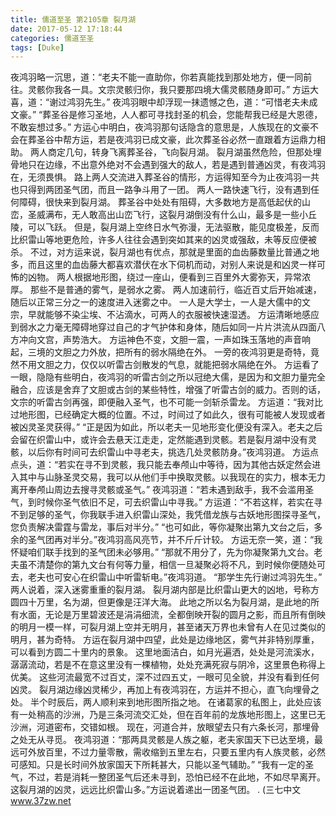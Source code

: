 ```yaml
---
title: 儒道至圣 第2105章 裂月湖
date: 2017-05-12 17:18:44
categories: 儒道至圣
tags: [Duke]
---
```


夜鸿羽略一沉思，道：“老夫不能一直助你，你若真能找到那处地方，便一同前往。灵骸你我各一具。文宗灵骸归你，我只要那四境大儒灵骸随身即可。”
方运大喜，道：“谢过鸿羽先生。”
夜鸿羽眼中却浮现一抹遗憾之色，道：“可惜老夫未成文豪。”
“葬圣谷是修习圣地，人人都可寻找封圣的机会，您能帮我已经是大恩德，不敢妄想过多。”
方运心中明白，夜鸿羽那句话隐含的意思是，人族现在的文豪不会在葬圣谷中帮方运，若是夜鸿羽已成文豪，此次葬圣谷必然一直跟着方运鼎力相助。
两人商定几句，转身飞离葬圣谷，飞向裂月湖。
裂月湖虽然危险，但那处埋骨地只在边缘，不出意外绝对不会遇到强大的敌人，若是遇到普通凶灵，有夜鸿羽在，无须畏惧。
路上两人交流进入葬圣谷的情形，方运得知至今为止夜鸿羽一共也只得到两团圣气团，而且一路争斗用了一团。
两人一路快速飞行，没有遇到任何障碍，很快来到裂月湖。
葬圣谷中处处有阻碍，大多数地方是高低起伏的山峦，圣威满布，无人敢高出山峦飞行，这裂月湖倒没有什么山，最多是一些小丘陵，可以飞跃。
但是，裂月湖上空终日水气弥漫，无法驱散，能见度极差，反而比织雷山等地更危险，许多人往往会遇到突如其来的凶灵或强敌，未等反应便被杀。
不过，对方运来说，裂月湖也有优点，那就是里面的血齿藤数量比普通之地多，而且这里的血齿藤大都喜欢潜伏在水下伺机而动，对别人来说是和凶灵一样可怖的凶物。
两人根据地形图，绕过一座山，便看到三百里外大雾弥天，异常浓厚。
那些不是普通的雾气，是弱水之雾。
两人加速前行，临近百丈后开始减速，随后以正常三分之一的速度进入迷雾之中。
一人是大学士，一人是大儒中的文宗，早就能够不染尘埃、不沾滴水，可两人的衣服被快速湿透。
方运清晰地感应到弱水之力毫无障碍地穿过自己的才气护体和身体，随后如同一片片洪流从四面八方冲向文宫，声势浩大。
方运神色不变，文胆一震，一声如珠玉落地的声音响起，三境的文胆之力外放，把所有的弱水隔绝在外。
一旁的夜鸿羽更是奇特，竟然不用文胆之力，仅仅以听雷古剑散发的气息，就能把弱水隔绝在外。
方运看了一眼，隐隐有些明白，夜鸿羽的听雷古剑之所以冠绝大儒，是因为和文胆力量完全融合，应该是舍弃了文胆或古剑的某些特性，增强了听雷古剑的威力。否则的话，文宗的听雷古剑再强，即便融入圣气，也不可能一剑斩杀雷龙。
方运道：“我对比过地形图，已经确定大概的位置。不过，时间过了如此久，很有可能被人发现或者被凶灵圣灵获得。”
“正是因为如此，所以老夫一见地形变化便没有深入。老夫之后会留在织雷山中，或许会去悬天江走走，定然能遇到灵骸。若是裂月湖中没有灵骸，以后你有时间可去织雷山中寻老夫，挑选几处灵骸防身。”夜鸿羽道。
方运点点头，道：“若实在寻不到灵骸，我只能去奉颅山中等待，因为其他古妖定然会进入其中与山脉圣灵交易，我可以从他们手中换取灵骸。以我现在的实力，根本无力离开奉颅山周边去搜寻灵骸或圣气。”
夜鸿羽道：“若未遇到敌手，我不会滥用圣气，到时候你圣气依旧不足，可去织雷山中寻我。”
方运道：“不若这样，若实在寻不到足够的圣气，你我联手进入织雷山深处，我凭借龙族与古妖地形图探寻圣气，您负责解决雷霆与雷龙，事后对半分。”
“也可如此，等你凝聚出第九文台之后，多余的圣气团再对半分。”夜鸿羽高风亮节，并不斤斤计较。
方运无奈一笑，道：“我怀疑咱们联手找到的圣气团未必够用。”
“那就不用分了，先为你凝聚第九文台。老夫虽不清楚你的第九文台有何等力量，相信一旦凝聚必将不凡，到时候你便随处可去，老夫也可安心在织雷山中听雷斩电。”夜鸿羽道。
“那学生先行谢过鸿羽先生。”
两人说着，深入迷雾重重的裂月湖。
裂月湖内部是比织雷山更大的凶地，号称方圆四十万里，名为湖，但更像是汪洋大海。
此地之所以名为裂月湖，是此地的所有水面，无论是万里碧波还是涓涓细流，全都倒映开裂的圆月之影，而且所有倒映的明月一模一样，可裂月湖上空并无明月，甚至诸天万界也未曾有人在见过类似的明月，甚为奇特。
方运在裂月湖中四望，此处是边缘地区，雾气并非特别厚重，可以看到方圆二十里内的景象。
这里地面洁白，如月光遍洒，处处是河流溪水，潺潺流动，若是不在意这里没有一棵植物，处处充满死寂与阴冷，这里景色称得上优美。
这些河流最宽不过百丈，深不过四五丈，一眼可见全貌，并没有看到任何凶灵。
裂月湖边缘凶灵稀少，再加上有夜鸿羽在，方运并不担心，直飞向埋骨之处。
半个时辰后，两人顺利来到地形图所指之地。
在诸葛家的私图上，此处应该有一处稍高的沙洲，乃是三条河流交汇处，但在百年前的龙族地形图上，这里已无沙洲，河道密布，交错如根。
现在，河道合并，放眼望去只有六条长河，那埋骨之处无从寻觅。
夜鸿羽道：“那两具灵骸是人族之躯，老夫家国天下已达至境，最远可外放百里，不过力量零散，需收缩到五里左右，只要五里内有人族灵骸，必然可感知。只是长时间外放家国天下所耗甚大，只能以圣气辅助。”
“我有一定的圣气，不过，若是消耗一整团圣气后还未寻到，恐怕已经不在此地，不如尽早离开。这裂月湖的凶灵，远远比织雷山多。”方运说着递出一团圣气团。
.
(三七中文 www.37zw.net